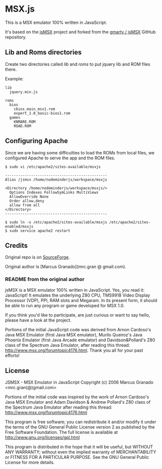 # MSX.js

This is a MSX emulator 100% written in JavaScript.

It's based on the [jsMSX](http://jsmsx.sourceforge.net/) project and 
forked from the [gmarty / jsMSX](https://github.com/gmarty/jsMSX) GitHub repository.


## Lib and Roms directories

Create two directories called _lib_ and _roms_ to put jquery lib and ROM files there.

Example:

```
lib
  jquery.min.js
  
roms
  bios
    cbios_main_msx1.rom
    expert_1.0_basic-bios1.rom
  games
    KNMARE.ROM
    ROAD.ROM
```

## Configuring Apache

Since we are having some difficulties to load the ROMs from local files,
we configured Apache to serve the app and the ROM files.

```
$ sudo vi /etc/apache2/sites-available/msxjs

-----------------------------------------------
Alias /jsmsx /home/nodeminderjs/workspace/msxjs

<Directory /home/nodeminderjs/workspace/msxjs/>
  Options Indexes FollowSymLinks MultiViews
  AllowOverride None
  Order allow,deny
  allow from all
</Directory>
-----------------------------------------------

$ sudo ln -s /etc/apache2/sites-available/msxjs /etc/apache2/sites-enabled/msxjs
$ sudo service apache2 restart
```

## Credits

Original repo is on [SourceForge](http://sourceforge.net/projects/jsmsx/).

Original author is [Marcus Granado](mrc.gran @ gmail.com).

### README from the original author

jsMSX is a MSX emulator 100% written in JavaScript. Yes, you read it: JavaScript! It emulates the underlying Z80 CPU, TMS9918 Video Display Processor (VDP), PPI, RAM slots and Megaram. In its present form, it should be able to run any program or game developed for MSX 1.0.

If you think you'd like to participate, are just curious or want to say hello, please have a look at the project.

Portions of the initial JavaScript code was derived from Arnon Cardoso's Java MSX Emulator (first Java MSX emulator), Murilo Queiroz's Java Phoenix Emulator (first Java Arcade emulator) and Davidson&Pollard's Z80 class of the
 Spectrum Java Emulator, after reading this thread: http://www.msx.org/forumtopic4176.html. Thank you all for your past efforts!


## License

JSMSX - MSX Emulator in JavaScript
Copyright (c) 2006 Marcus Granado <mrc.gran(@)gmail.com>

Portions of the initial code was inspired by the work of
Arnon Cardoso's Java MSX Emulator and
Adam Davidson & Andrew Pollard's Z80 class of the Spectrum Java Emulator
after reading this thread: http://www.msx.org/forumtopic4176.html

This program is free software; you can redistribute it and/or
modify it under the terms of the GNU General Public License
version 2 as published by the Free Software Foundation.
The full license is available at http://www.gnu.org/licenses/gpl.html

This program is distributed in the hope that it will be useful,
but WITHOUT ANY WARRANTY; without even the implied warranty of
MERCHANTABILITY or FITNESS FOR A PARTICULAR PURPOSE. See the
GNU General Public License for more details.
